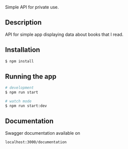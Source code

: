 Simple API for private use.

## Description

API for simple app displaying data about books that I read.

## Installation

```bash
$ npm install
```

## Running the app

```bash
# development
$ npm run start

# watch mode
$ npm run start:dev
```

## Documentation

Swagger documentation available on

```bash
localhost:3000/documentation
```
